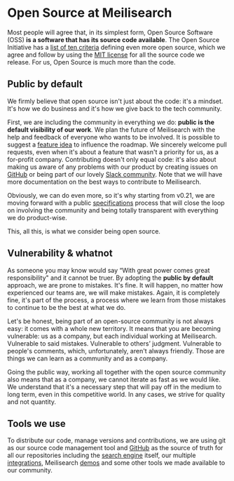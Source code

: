 # Open Source at Meilisearch
Most people will agree that, in its simplest form, Open Source Software (OSS) **is a software that has its source code available**. The Open Source Initiative has a [list of ten criteria](https://opensource.org/osd) defining even more open source, which we agree and follow by using the [MIT license](https://opensource.org/licenses/MIT) for all the source code we release. For us, Open Source is much more than the code.

## Public by default
We firmly believe that open source isn't just about the code: it's a mindset. It's how we do business and it's how we give back to the tech community.

First, we are including the community in everything we do: **public is the default visibility of our work**. We plan the future of Meilisearch with the help and feedback of everyone who wants to be involved. It is possible to suggest a [feature idea](https://roadmap.meilisearch.com/tabs/1-under-consideration) to influence the roadmap. We sincerely welcome pull requests, even when it's about a feature that wasn't a priority for us, as a for-profit company. Contributing doesn't only equal code: it's also about making us aware of any problems with our product by creating issues on [GitHub](https://github.com/meilisearch) or being part of our lovely [Slack community](https://slack.meilisearch.com). Note that we will have more documentation on the best ways to contribute to Meilisearch.

Obviously, we can do even more, so it's why starting from v0.21, we are moving forward with a public [specifications](https://github.com/meilisearch/specifications) process that will close the loop on involving the community and being totally transparent with everything we do product-wise.

This, all this, is what we consider being open source.

## Vulnerability & whatnot
As someone you may know would say “With great power comes great responsibility" and it cannot be truer. By adopting the **public by default** approach, we are prone to mistakes. It's fine. It will happen, no matter how experienced our teams are, we will make mistakes. Again, it is completely fine, it's part of the process, a process where we learn from those mistakes to continue to be the best at what we do.

Let's be honest, being part of an open-source community is not always easy: it comes with a whole new territory. It means that you are becoming vulnerable: us as a company, but each individual working at Meilisearch. Vulnerable to said mistakes. Vulnerable to others’ judgment. Vulnerable to people's comments, which, unfortunately, aren't always friendly. Those are things we can learn as a community and as a company.

Going the public way, working all together with the open source community also means that as a company, we cannot iterate as fast as we would like. We understand that it's a necessary step that will pay off in the medium to long term, even in this competitive world. In any cases, we strive for quality and not quantity.

## Tools we use
To distribute our code, manage versions and contributions, we are using git as our source code management tool and [GitHub](https://github.com/meilisearch) as the source of truth for all our repositories including the [search engine](https://github.com/meilisearch/Meilisearch) itself, our multiple [integrations](https://github.com/meilisearch/integration-guides), Meilisearch [demos](https://github.com/meilisearch/demos) and some other tools we made available to our community.
